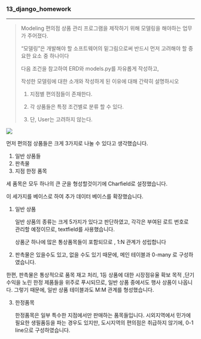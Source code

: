 ### 13_django_homework

---

> Modeling 편의점 상품 관리 프로그램을 제작하기 위해 모델링을 해야하는 업무가 주어졌다. 
>
> “모델링”은 개발해야 할 소프트웨어의 밑그림으로써 반드시 먼저 고려해야 할 중요한 요소 중 하나이다
>
>다음 조건을 참고하여 ERD와 models.py를 자유롭게 작성하고, 
>
>작성한 모델링에 대한 소개와 작성하게 된 이유에 대해 간략히 설명하시오
>
> 1) 지점별 편의점들이 존재한다.
>
> 2) 각 상품들은 특정 조건별로 분류 할 수 있다. 
>
>3) 단, User는 고려하지 않는다.
>
>



![](E:%5CGit%5CSSAFY_daily_works%5CTIL%5Chomeworkshop%5C0330_django%5C13_django_homework.JPG)





먼저 편의점 상품들은 크게 3가지로 나눌 수 있다고 생각했습니다.

1. 일반 상품들
2. 판촉물
3.  지점 한정 품목

세 품목은 모두 하나의 큰 군을 형성할것이기에 Charfield로 설정했습니다.

이 세가지를 베이스로 하여 추가 데이터 베이스를 확장했습니다.





1. 일반 상품

   일반 상품의 종류는 크게 5가지가 있다고 판단하였고, 각각은 부여된 로트 번호로 관리할 예정이므로, textfield를 사용했습니다.

   상품군 하나에 많은 통상품목들이 포함되므로 , 1:N 관계가 성립합니다

2.  판촉물은 있을수도 있고, 없을 수도 있기 때문에,  메인 테이블과 0-many 로 구성하였습니다.

   한편, 판촉물은 통상적으로  품목 재고 처리, 1등 상품에 대한 시장점유율 확보 목적 ,단기수익을 노린 한정 제품들을 위주로 푸시되므로,  일반 상품 중에서도 행사 상품이 나옵니다. 그렇기 때문에, 일반 상품 테이블과도 M:M 관계를 형성했습니다.

3. 한정품목

   한정품목은 일부 특수한 지점에서만 판매하는 품목들입니다. 시외지역에서 민가에 필요한 생필품등을 파는 경우도 있지만, 도시지역의 편의점은 취급하지 않기에, 0-1 line으로 구성하였습니다.
